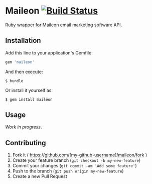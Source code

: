 # Maileon [![Build Status](http://travis-ci.org/interactive-pioneers/maileon.svg?branch=master)](https://travis-ci.org/interactive-pioneers/maileon)

Ruby wrapper for Maileon email marketing software API.

## Installation

Add this line to your application's Gemfile:

```ruby
gem 'maileon'
```

And then execute:

    $ bundle

Or install it yourself as:

    $ gem install maileon

## Usage

_Work in progress_.

## Contributing

1. Fork it ( https://github.com/[my-github-username]/maileon/fork )
2. Create your feature branch (`git checkout -b my-new-feature`)
3. Commit your changes (`git commit -am 'Add some feature'`)
4. Push to the branch (`git push origin my-new-feature`)
5. Create a new Pull Request